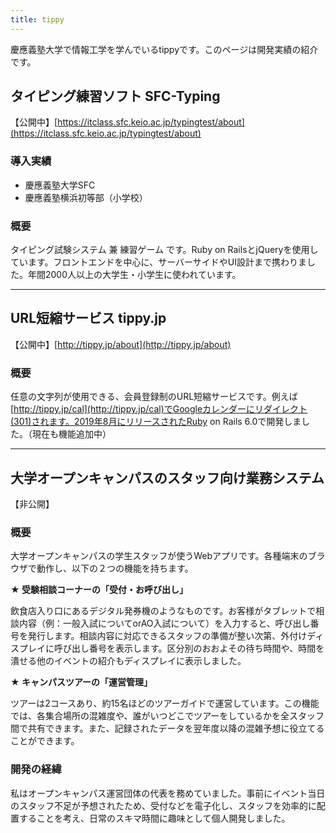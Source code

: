 ```yaml
---
title: tippy
---
```


慶應義塾大学で情報工学を学んでいるtippyです。このページは開発実績の紹介です。


## **タイピング練習ソフト SFC-Typing**

【公開中】[https://itclass.sfc.keio.ac.jp/typingtest/about](https://itclass.sfc.keio.ac.jp/typingtest/about)

### 導入実績

  - 慶應義塾大学SFC
  - 慶應義塾横浜初等部（小学校）

### 概要

タイピング試験システム 兼 練習ゲーム です。Ruby on RailsとjQueryを使用しています。フロントエンドを中心に、サーバーサイドやUI設計まで携わりました。年間2000人以上の大学生・小学生に使われています。

---
## **URL短縮サービス tippy.jp**

【公開中】[http://tippy.jp/about](http://tippy.jp/about)

### 概要

任意の文字列が使用できる、会員登録制のURL短縮サービスです。例えば[http://tippy.jp/cal](http://tippy.jp/cal)でGoogleカレンダーにリダイレクト(301)されます。2019年8月にリリースされたRuby on Rails 6.0で開発しました。（現在も機能追加中）

---
## **大学オープンキャンパスのスタッフ向け業務システム**

【非公開】

### 概要
大学オープンキャンパスの学生スタッフが使うWebアプリです。各種端末のブラウザで動作し、以下の２つの機能を持ちます。

**★ 受験相談コーナーの「受付・お呼び出し」**

飲食店入り口にあるデジタル発券機のようなものです。お客様がタブレットで相談内容（例：一般入試についてorAO入試について）を入力すると、呼び出し番号を発行します。相談内容に対応できるスタッフの準備が整い次第、外付けディスプレイに呼び出し番号を表示します。区分別のおおよその待ち時間や、時間を潰せる他のイベントの紹介もディスプレイに表示しました。

**★ キャンパスツアーの「運営管理」**

ツアーは2コースあり、約15名ほどのツアーガイドで運営しています。この機能では、各集合場所の混雑度や、誰がいつどこでツアーをしているかを全スタッフ間で共有できます。また、記録されたデータを翌年度以降の混雑予想に役立てることができます。

### 開発の経緯
私はオープンキャンパス運営団体の代表を務めていました。事前にイベント当日のスタッフ不足が予想されたため、受付などを電子化し、スタッフを効率的に配置することを考え、日常のスキマ時間に趣味として個人開発しました。
